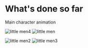# What's done so far #

Main character animation

![little men4](https://cloud.githubusercontent.com/assets/1206629/17456828/eed129e0-5bec-11e6-9423-87b191bc3af7.gif) ![little men](https://cloud.githubusercontent.com/assets/1206629/17456826/eecffaca-5bec-11e6-8183-060dffd95e60.gif)

![little men2](https://cloud.githubusercontent.com/assets/1206629/17456829/eed3cd30-5bec-11e6-9bc4-0ecd0d067b5f.gif) ![little men3](https://cloud.githubusercontent.com/assets/1206629/17456827/eed0eb60-5bec-11e6-96b7-864016bf10bb.gif)
